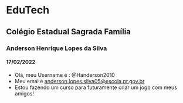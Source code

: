 # EduTech
## Colégio Estadual Sagrada Família
### Anderson Henrique Lopes da Silva
#### 17/02/2022
- Olá, meu Username é : @Handerson2010
- Meu emal é anderson.lopes.silva05@escola.pr.gov.br
- Estou fazendo um curso para futuramente criar um jogo com meus amigos!
